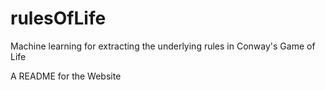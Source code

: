# rulesOfLife
Machine learning for extracting the underlying rules in Conway's Game of Life


A README for the Website
